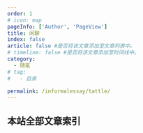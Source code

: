 ```yaml
---
order: 1
# icon: map
pageInfo: ['Author', 'PageView']
title: 闲聊
index: false
article: false #是否将该文章添加至文章列表中。
# timeline: false #是否将该文章添加至时间线中。
category:
  - 随笔
# tag:
#   - 目录

permalink: /informalessay/tattle/
---
```



## 本站全部文章索引

<Catalog base='/informalessay/tattle/' hideHeading/>

